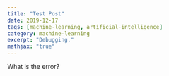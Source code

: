 ```yaml
---
title: "Test Post"
date: 2019-12-17
tags: [machine-learning, artificial-intelligence]
category: machine-learning
excerpt: "Debugging."
mathjax: "true"
---
```

What is the error?
